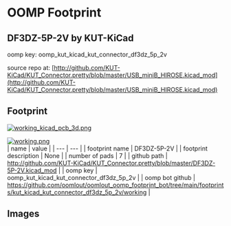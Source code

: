 # OOMP Footprint  
## DF3DZ-5P-2V  by KUT-KiCad  
  
oomp key: oomp_kut_kicad_kut_connector_df3dz_5p_2v  
  
source repo at: [http://github.com/KUT-KiCad/KUT_Connector.pretty/blob/master/USB_miniB_HIROSE.kicad_mod](http://github.com/KUT-KiCad/KUT_Connector.pretty/blob/master/USB_miniB_HIROSE.kicad_mod)  
## Footprint  
  
[![working_kicad_pcb_3d.png](working_kicad_pcb_3d_600.png)](working_kicad_pcb_3d.png)  
  
[![working.png](working_600.png)](working.png)  
| name | value | 
| --- | --- | 
| footprint name | DF3DZ-5P-2V | 
| footprint description | None | 
| number of pads | 7 | 
| github path | http://github.com/KUT-KiCad/KUT_Connector.pretty/blob/master/DF3DZ-5P-2V.kicad_mod | 
| oomp key | oomp_kut_kicad_kut_connector_df3dz_5p_2v | 
| oomp bot github | https://github.com/oomlout/oomlout_oomp_footprint_bot/tree/main/footprints/kut_kicad_kut_connector_df3dz_5p_2v/working | 
## Images  
